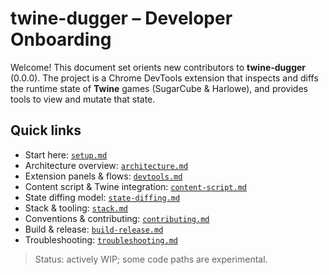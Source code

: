 # twine-dugger – Developer Onboarding

Welcome! This document set orients new contributors to **twine-dugger** (0.0.0). The project is a Chrome DevTools extension that
inspects and diffs the runtime state of **Twine** games (SugarCube & Harlowe), and provides tools to view and mutate that state.

## Quick links

- Start here: [`setup.md`](./setup.md)
- Architecture overview: [`architecture.md`](./architecture.md)
- Extension panels & flows: [`devtools.md`](./devtools.md)
- Content script & Twine integration: [`content-script.md`](./content-script.md)
- State diffing model: [`state-diffing.md`](./state-diffing.md)
- Stack & tooling: [`stack.md`](./stack.md)
- Conventions & contributing: [`contributing.md`](./contributing.md)
- Build & release: [`build-release.md`](./build-release.md)
- Troubleshooting: [`troubleshooting.md`](./troubleshooting.md)

> Status: actively WIP; some code paths are experimental.
